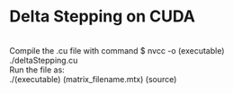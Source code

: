 # Delta Stepping on CUDA
\
Compile the .cu file with command $ nvcc -o (executable) ./deltaStepping.cu\
Run the file as:\
./(executable) (matrix_filename.mtx) (source)
